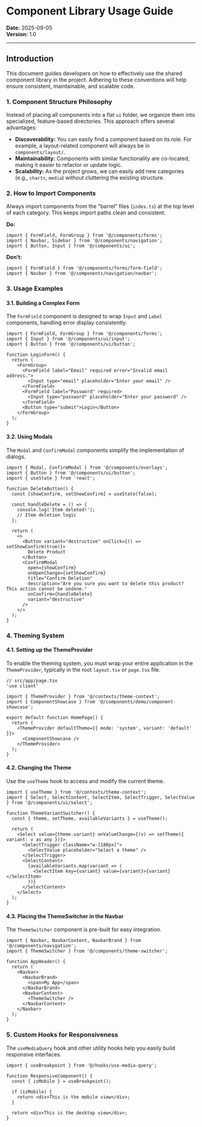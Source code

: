 # Component Library Usage Guide

**Date:** 2025-09-05  
**Version:** 1.0

---

## Introduction

This document guides developers on how to effectively use the shared component library in the project. Adhering to these conventions will help ensure consistent, maintainable, and scalable code.

### 1. Component Structure Philosophy

Instead of placing all components into a flat `ui` folder, we organize them into specialized, feature-based directories. This approach offers several advantages:

-   **Discoverability:** You can easily find a component based on its role. For example, a layout-related component will always be in `components/layout/`.
-   **Maintainability:** Components with similar functionality are co-located, making it easier to refactor or update logic.
-   **Scalability:** As the project grows, we can easily add new categories (e.g., `charts`, `media`) without cluttering the existing structure.

### 2. How to Import Components

Always import components from the "barrel" files (`index.ts`) at the top level of each category. This keeps import paths clean and consistent.

**Do:**
```tsx
import { FormField, FormGroup } from '@/components/forms';
import { Navbar, Sidebar } from '@/components/navigation';
import { Button, Input } from '@/components/ui';
```

**Don't:**
```tsx
import { FormField } from '@/components/forms/form-field';
import { Navbar } from '@/components/navigation/navbar';
```

### 3. Usage Examples

#### 3.1. Building a Complex Form

The `FormField` component is designed to wrap `Input` and `Label` components, handling error display consistently.

```tsx
import { FormField, FormGroup } from '@/components/forms';
import { Input } from '@/components/ui/input';
import { Button } from '@/components/ui/button';

function LoginForm() {
  return (
    <FormGroup>
      <FormField label="Email" required error="Invalid email address.">
        <Input type="email" placeholder="Enter your email" />
      </FormField>
      <FormField label="Password" required>
        <Input type="password" placeholder="Enter your password" />
      </FormField>
      <Button type="submit">Login</Button>
    </FormGroup>
  );
}
```

#### 3.2. Using Modals

The `Modal` and `ConfirmModal` components simplify the implementation of dialogs.

```tsx
import { Modal, ConfirmModal } from '@/components/overlays';
import { Button } from '@/components/ui/button';
import { useState } from 'react';

function DeleteButton() {
  const [showConfirm, setShowConfirm] = useState(false);

  const handleDelete = () => {
    console.log('Item deleted!');
    // Item deletion logic
  };

  return (
    <>
      <Button variant="destructive" onClick={() => setShowConfirm(true)}>
        Delete Product
      </Button>
      <ConfirmModal
        open={showConfirm}
        onOpenChange={setShowConfirm}
        title="Confirm Deletion"
        description="Are you sure you want to delete this product? This action cannot be undone."
        onConfirm={handleDelete}
        variant="destructive"
      />
    </>
  );
}
```

### 4. Theming System

#### 4.1. Setting up the ThemeProvider

To enable the theming system, you must wrap your entire application in the `ThemeProvider`, typically in the root `layout.tsx` or `page.tsx` file.

```tsx
// src/app/page.tsx
'use client'

import { ThemeProvider } from '@/contexts/theme-context';
import { ComponentShowcase } from '@/components/demo/component-showcase';

export default function HomePage() {
  return (
    <ThemeProvider defaultTheme={{ mode: 'system', variant: 'default' }}>
      <ComponentShowcase />
    </ThemeProvider>
  );
}
```

#### 4.2. Changing the Theme

Use the `useTheme` hook to access and modify the current theme.

```tsx
import { useTheme } from '@/contexts/theme-context';
import { Select, SelectContent, SelectItem, SelectTrigger, SelectValue } from '@/components/ui/select';

function ThemeVariantSwitcher() {
  const { theme, setTheme, availableVariants } = useTheme();

  return (
    <Select value={theme.variant} onValueChange={(v) => setTheme({ variant: v as any })}>
      <SelectTrigger className="w-[180px]">
        <SelectValue placeholder="Select a theme" />
      </SelectTrigger>
      <SelectContent>
        {availableVariants.map(variant => (
          <SelectItem key={variant} value={variant}>{variant}</SelectItem>
        ))}
      </SelectContent>
    </Select>
  );
}
```

#### 4.3. Placing the ThemeSwitcher in the Navbar

The `ThemeSwitcher` component is pre-built for easy integration.

```tsx
import { Navbar, NavbarContent, NavbarBrand } from '@/components/navigation';
import { ThemeSwitcher } from '@/components/theme-switcher';

function AppHeader() {
  return (
    <Navbar>
      <NavbarBrand>
        <span>My App</span>
      </NavbarBrand>
      <NavbarContent>
        <ThemeSwitcher />
      </NavbarContent>
    </Navbar>
  );
}
```

### 5. Custom Hooks for Responsiveness

The `useMediaQuery` hook and other utility hooks help you easily build responsive interfaces.

```tsx
import { useBreakpoint } from '@/hooks/use-media-query';

function ResponsiveComponent() {
  const { isMobile } = useBreakpoint();

  if (isMobile) {
    return <div>This is the mobile view</div>;
  }

  return <div>This is the desktop view</div>;
}
```
